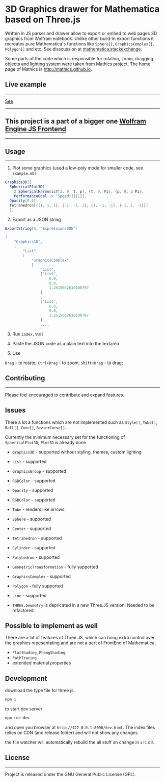 3D Graphics drawer for Mathematica based on Three.js
===================
Written in JS parser and drawer allow to export or embed to web pages 3D graphics from Wolfram notebook. 
Unlike other build-in export functions it recreates pure Mathematica's functions like ``Sphere[]``, ``GraphicsComplex[]``, ``Polygon[]`` and etc. See disscussion at [mathematica.stackexchange](https://mathematica.stackexchange.com/a/215025/53728).

Some parts of the code which is responsible for rotation, zoom, dragging objects and lighting system were taken from Mathics project.
The home page of Mathics is http://mathics.github.io.

## Live example
----------
[See](https://jerryi.github.io/Mathematica-ThreeJS-graphics-engine/)

----------
## This project is a part of a bigger one [Wolfram Engine JS Frontend](https://github.com/JerryI/wolfram-js-frontend)
----------

## Usage
----------
1. Plot some graphics (used a low-poly mode for smaller code, see ``Example.nb``)

```Mathematica
Graphics3D[{
  SphericalPlot3D[
    2 SphericalHarmonicY[2, 0, t, p], {t, 0, Pi}, {p, 0, 2 Pi}, 
    PerformanceGoal -> "Speed"][[1]],
  Opacity[0.6], 
  Tetrahedron[{{1, 1, 1}, {-1, -1, 1}, {1, -1, -1}, {-1, 1, -1}}]
  }]
```
2. Export as a JSON string
```Mathematica
ExportString[%, "ExpressionJSON"]
```
```Mathematica
[
	"Graphics3D",
	[
		"List",
		[
			"GraphicsComplex",
			[
				"List",
				["List",
					0.0,
					0.0,
					1.2615662610100797
				]
				,
				["List",
					0.0,
					0.0,
					1.2615662610100797
				]
				,...
```

3. Run `index.html`

4. Paste the JSON code as a plain text into the textarea

5. Use

``Drag`` - to rotate;
``Ctrl+Drag`` - to zoom;
``Shift+Drag`` - to drag;

## Contributing
------------

Please feel encouraged to contribute and expand features.

Issues
------
There a lot a functions which are not implemented such as ``Style[]``, ``Tube[]``, ``Ball[]``, ``Cone[]``, ``BezierCurve[]``...

Currently the minimum necessary set for the functioning of ``SphericalPlot3D``, ``Plot3D`` is already done
- ``Graphics3D`` - supported without styling, themes, custom lighting
- ``List`` - supported
- ``GraphicsGroup`` - supported
- ``RGBColor`` - supported
- ``Opacity`` - supported
- ``RGBColor`` - supported
- ``Tube`` - renders like arrows
- ``Sphere`` - supported
- ``Center`` - supported
- ``Tetrahedron`` - supported
- ``Cylinder`` - supported
- ``Polyhedron`` - supported
- ``GeometricTransformation`` - fully supported
- ``GraphicsComplex`` - supported
- ``Polygon`` - fully supported
- ``Line`` - supported


- ``THREE.Geometry`` is depricated in a new Three.JS version. Needed to be refactored.

Possible to implement as well
------
There are a lot of features of Three.JS, which can bring extra control over the graphics repesentating and are not a part of FrontEnd of Mathematica. 

- ``FlatShading``, ``PhongShading``
- ``PathTracing``
- extended material properties

## Development

download the type file for three js.

```bash
npm i
```

to start dev server
```bash
npm run dev
```

and open you browser at `http://127.0.0.1:8090/dev.html`.
The index files relies on CDN (and release folder) and will not show any changes. 

the file watcher will automatically rebuild the all stuff on change in `src` dir.

## License
-------

Project is released under the GNU General Public License (GPL).
